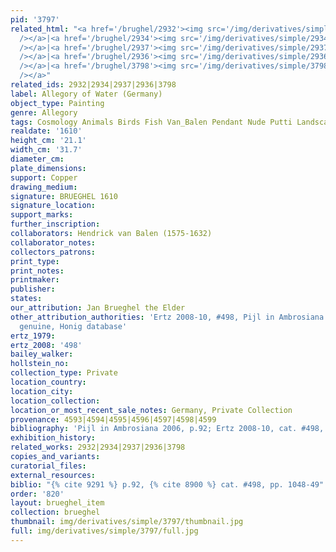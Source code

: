 ```yaml
---
pid: '3797'
related_html: "<a href='/brughel/2932'><img src='/img/derivatives/simple/2932/thumbnail.jpg'
  /></a>|<a href='/brughel/2934'><img src='/img/derivatives/simple/2934/thumbnail.jpg'
  /></a>|<a href='/brughel/2937'><img src='/img/derivatives/simple/2937/thumbnail.jpg'
  /></a>|<a href='/brughel/2936'><img src='/img/derivatives/simple/2936/thumbnail.jpg'
  /></a>|<a href='/brughel/3798'><img src='/img/derivatives/simple/3798/thumbnail.jpg'
  /></a>"
related_ids: 2932|2934|2937|2936|3798
label: Allegory of Water (Germany)
object_type: Painting
genre: Allegory
tags: Cosmology Animals Birds Fish Van_Balen Pendant Nude Putti Landscape
realdate: '1610'
height_cm: '21.1'
width_cm: '31.7'
diameter_cm: 
plate_dimensions: 
support: Copper
drawing_medium: 
signature: BRUEGHEL 1610
signature_location: 
support_marks: 
further_inscription: 
collaborators: Hendrick van Balen (1575-1632)
collaborator_notes: 
collectors_patrons: 
print_type: 
print_notes: 
printmaker: 
publisher: 
states: 
our_attribution: Jan Brueghel the Elder
other_attribution_authorities: 'Ertz 2008-10, #498, Pijl in Ambrosiana 2006 p.92 as
  genuine, Honig database'
ertz_1979: 
ertz_2008: '498'
bailey_walker: 
hollstein_no: 
collection_type: Private
location_country: 
location_city: 
location_collection: 
location_or_most_recent_sale_notes: Germany, Private Collection
provenance: 4593|4594|4595|4596|4597|4598|4599
bibliography: 'Pijl in Ambrosiana 2006, p.92; Ertz 2008-10, cat. #498, pp. 1048-49'
exhibition_history: 
related_works: 2932|2934|2937|2936|3798
copies_and_variants: 
curatorial_files: 
external_resources: 
biblio: "{% cite 9291 %} p.92, {% cite 8900 %} cat. #498, pp. 1048-49"
order: '820'
layout: brueghel_item
collection: brueghel
thumbnail: img/derivatives/simple/3797/thumbnail.jpg
full: img/derivatives/simple/3797/full.jpg
---
```

